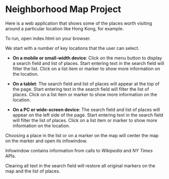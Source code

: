 Neighborhood Map Project
=================================

Here is a web application that shows some of the places worth visiting around a particular location like Hong Kong, for example.

To run, open index.html on your browser.

We start with a number of key locations that the user can select.

* **On a mobile or small-width device**:
Click on the menu button to display a search field and list of places. Start entering text in the search field will filter the list. Click on a list item or marker to show more information on the location.

* **On a tablet**:
  The search field and list of places will appear at the top of the page. Start entering text in the search field will filter the list of places. Click on a list item or marker to show more information on the location.

* **On a PC or wide-screen device**:
  The search field and list of places will appear on the left side of the page. Start entering text in the search field will filter the list of places. Click on a list item or marker to show more information on the location.


Choosing a place in the list or on a marker on the map will center the map on the marker and open its infowindow.

Infowindow contains information from calls to *Wikipedia* and *NY Times* APIs.

Clearing all text in the search field will restore all original markers on the map and the list of places.

